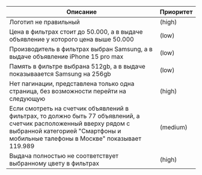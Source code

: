 | Описание                                                                                                                                                                                               | Приоритет |
|--------------------------------------------------------------------------------------------------------------------------------------------------------------------------------------------------------|-----------|
| Логотип не правильный                                                                                                                                                                                  | (high)    |
| Цена в фильтрах стоит до 50.000, а в выдаче объявление у которого цена выше 50.000                                                                                                                     | (low)     |
| Производитель в фильтрах выбран Samsung, а в выдаче объявление iPhone 15 pro max                                                                                                                       | (low)     |
| Память в фильтре выбрана 512gb, а в выдаче показываается Samsung на 256gb                                                                                                                              | (low)     |
| Нет пагинации, представлена только одна страница, без возможности перейти на следующую                                                                                                                 | (high)    |
| Если смотреть на счетчик объявлений в фильтрах, то должно быть 77 объявлений, а счетчик расположенный вверху рядом с выбранной категорией "Смартфоны и мобильные талефоны в Москве" показывает 119.989 | (medium)  |
| Выдача полностью не соответствует выбранному цвету в фильтрах                                                                                                                                          | (high)    |
